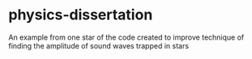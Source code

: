 # physics-dissertation
 An example from one star of the code created to improve technique of finding the amplitude of sound waves trapped in stars
